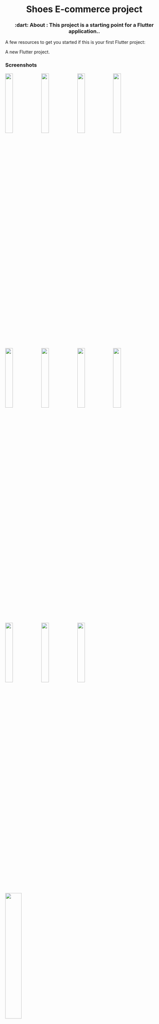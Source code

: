 <h1 align="center">Shoes E-commerce project</h1>

<h3 align="center">
   :dart: About : 
  This project is a starting point for a Flutter application..
</h3>

A few resources to get you started if this is your first Flutter project:

A new Flutter project.
### Screenshots     
<img src="https://user-images.githubusercontent.com/16714870/130924792-6ae0b337-372c-4c84-a910-d66d25dd4d1b.png" width="22%" />  <img src="https://user-images.githubusercontent.com/16714870/130924796-20c5a6d4-a1ed-4e3f-8f3e-68c5acdd7df2.png" width="22%" /> <img src="https://user-images.githubusercontent.com/16714870/130924792-6ae0b337-372c-4c84-a910-d66d25dd4d1b.png" width="22%" /> <img src="https://user-images.githubusercontent.com/16714870/130924796-20c5a6d4-a1ed-4e3f-8f3e-68c5acdd7df2.png" width="22%" />

<img src="https://user-images.githubusercontent.com/16714870/130924799-b8dc7e8f-0612-4e52-8bad-e646e0e4ac9c.png" width="22%" /> <img src="https://user-images.githubusercontent.com/16714870/130924803-e810d7dc-039c-49d6-8bf6-0e49cfe75353.png" width="22%" /> <img src="https://user-images.githubusercontent.com/16714870/130924807-186e4a26-d674-403b-9f71-c70104e3a517.png" width="22%" /> <img src="https://user-images.githubusercontent.com/16714870/130924810-b693d109-0478-48df-bf22-ffebba40ff2b.png" width="22%" />

<img src="https://user-images.githubusercontent.com/16714870/130924814-1f533c74-9795-432c-8c71-f2590145826a.png" width="22%" /> <img src="https://user-images.githubusercontent.com/16714870/130924818-44962a79-00a2-42ee-a9a2-6bcd34cf07a2.png" width="22%" /> <img src="https://user-images.githubusercontent.com/16714870/130924821-5cfe4058-59bc-439b-9762-23f7ef289438.png" width="22%" /> <img src="https://user-images.githubusercontent.com/16714870/130924822-a20d852e-ae09-45e2-a3cc-eb30e437f380.png" width="32%" />

<img src="https://user-images.githubusercontent.com/16714870/130924824-be034e0f-69c2-4c5b-9545-b521508b6ad6.png" width="22%" /> <img src="https://user-images.githubusercontent.com/16714870/130924827-d9d0c498-70ae-4516-81d0-c9ce9a869f93.png" width="22%" /> <img src="https://user-images.githubusercontent.com/16714870/130924831-c5a8650b-2fd9-46e3-b692-ba2f06d2ef47.png" width="22%" /> <img src="https://user-images.githubusercontent.com/16714870/130924832-3ae2e368-0b7c-4c3f-84a9-0ec179fb8932.png" width="22%" />

<img src="https://user-images.githubusercontent.com/16714870/130924834-ee35fa21-4336-4af8-825f-7e49390aa090.png" width="22%" />



- [Lab: Write your first Flutter app](https://flutter.dev/docs/get-started/codelab)
- [Cookbook: Useful Flutter samples](https://flutter.dev/docs/cookbook)

For help getting started with Flutter, view our
[online documentation](https://flutter.dev/docs), which offers tutorials,
samples, guidance on mobile development, and a full API reference.
